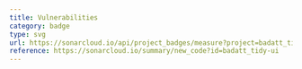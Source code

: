 ```yaml
---
title: Vulnerabilities
category: badge
type: svg
url: https://sonarcloud.io/api/project_badges/measure?project=badatt_tidy-ui&metric=vulnerabilities
reference: https://sonarcloud.io/summary/new_code?id=badatt_tidy-ui
---
```

